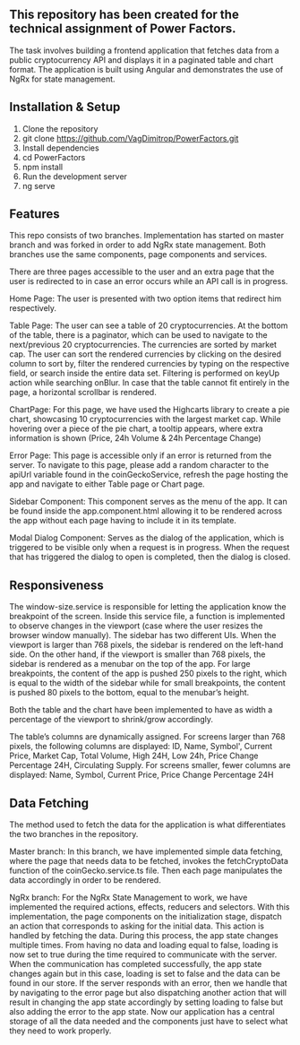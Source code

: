 ## This repository has been created for the technical assignment of Power Factors.

The task involves building a frontend application that fetches data from a public cryptocurrency API and displays it in a paginated table and chart format. The application is built using Angular and demonstrates the use of NgRx for state management.

## Installation & Setup
1.	Clone the repository
2.	git clone https://github.com/VagDimitrop/PowerFactors.git
3. Install dependencies
4. cd PowerFactors
5. npm install
6. Run the development server
7. ng serve


## Features
This repo consists of two branches. Implementation has started on master branch and was forked in order to add NgRx state management.
Both branches use the same components, page components and services. 

There are three pages accessible to the user and an extra page that the user is redirected to in case an error occurs while an API call is in progress.

Home Page: The user is presented with two option items that redirect him respectively.

Table Page: The user can see a table of 20 cryptocurrencies. At the bottom of the table, there is a paginator, which can be used to navigate to the next/previous 20 cryptocurrencies. The currencies are sorted by market cap. The user can sort the rendered currencies by clicking on the desired column to sort by,  filter the rendered currencies by typing on the respective field, or search inside the entire data set. Filtering is performed on keyUp action while searching onBlur. In case that the table cannot fit entirely in the page, a horizontal scrollbar is rendered.

ChartPage: For this page, we have used the Highcarts library to create a pie chart, showcasing 10 cryptocurrencies with the largest market cap. While hovering over a piece of the pie chart, a tooltip appears, where extra information is shown (Price, 24h Volume & 24h Percentage Change)

Error Page: This page is accessible only if an error is returned from the server. To navigate to this page, please add a random character to the apiUrl variable found in the coinGeckoService, refresh the page hosting the app and navigate to either Table page or Chart page.

Sidebar Component: This component serves as the menu of the app. It can be found inside the app.component.html allowing it to be rendered across the app without each page having to include it in its template. 

Modal Dialog Component: Serves as the dialog of the application, which is triggered to be visible only when a request is in progress. When the request that has triggered the dialog to open is completed, then the dialog is closed. 

## Responsiveness
The window-size.service is responsible for letting the application know the breakpoint of the screen. Inside this service file, a function is implemented to observe changes in the viewport (case where the user resizes the browser window manually).
The sidebar has two different UIs. When the viewport is larger than 768 pixels, the sidebar is rendered on the left-hand side. On the other hand, if the viewport is smaller than 768 pixels, the sidebar is rendered as a menubar on the top of the app. 
For large breakpoints, the content of the app is pushed 250 pixels to the right, which is equal to the width of the sidebar while for small breakpoints, the content is pushed 80 pixels to the bottom, equal to the menubar’s height.  

Both the table and the chart have been implemented to have as width a percentage of the viewport to shrink/grow accordingly. 

The table’s columns are dynamically assigned. 
For screens larger than 768 pixels, the following columns are displayed: ID,  Name, Symbol', Current Price, Market Cap, Total Volume, High 24H, Low 24h, Price Change Percentage 24H, Circulating Supply.
For screens smaller, fewer columns are displayed: Name, Symbol, Current Price, Price Change Percentage 24H

## Data Fetching 
The method used to fetch the data for the application is what differentiates the two branches in the repository. 

Master branch: In this branch, we have implemented simple data fetching, where the page that needs data to be fetched, invokes the fetchCryptoData function of the coinGecko.service.ts file. Then each page manipulates the data accordingly  in order to be rendered. 

NgRx branch: For the NgRx State Management to work, we have implemented the required actions, effects, reducers and selectors. 
With this implementation, the page components on the initialization stage, dispatch an action that corresponds to asking for the initial data. This action is handled by fetching the data. During this process, the app state changes multiple times.
From having no data and loading equal to false, loading is now set to true during the time required to communicate with the server. When the communication has completed successfully, the app state changes again but in this case, loading is set to false and the data can be found in our store. If the server responds with an error, then we handle that by navigating to the error page but also dispatching another action that will result in changing the app state accordingly by setting loading to false but also adding the error to the app state.
Now our application has a central storage of all the data needed and the components just have to select what they need to work properly. 
